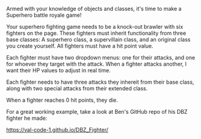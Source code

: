 Armed with your knowledge of objects and classes, it's time to make a Superhero battle royale game!

Your superhero fighting game needs to be a knock-out brawler with six fighters on the page. These fighters must inherit functionality from three base classes: A superhero class, a supervillain class, and an original class you create yourself. All fighters must have a hit point value.

Each fighter must have two dropdown menus: one for their attacks, and one for whoever they target with the attack. When a fighter attacks another, I want their HP values to adjust in real time.

Each fighter needs to have three attacks they inhereit from their base class, along with two special attacks from their extended class.

When a fighter reaches 0 hit points, they die.

For a great working example, take a look at Ben's GitHub repo of his DBZ fighter he made:

<!-- LINK TO BEN'S DBZ FIGHTER HERE -->

https://val-code-1.github.io/DBZ_Fighter/
